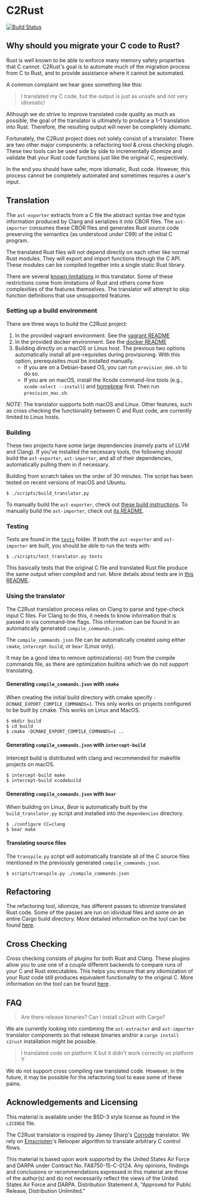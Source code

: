 # C2Rust

[![Build Status](https://travis-ci.org/immunant/c2rust.svg?branch=master)](https://travis-ci.org/immunant/c2rust)

## Why should you migrate your C code to Rust?

Rust is well known to be able to enforce many memory safety properties that C cannot. C2Rust's goal is to
automate much of the migration process from C to Rust, and to provide assistance where it cannot be automated.

A common complaint we hear goes something like this:

> I translated my C code, but the output is just as unsafe and not very idiomatic!

Although we do strive to improve translated code quality as much as possible, the goal of the translator
is ultimately to produce a 1-1 translation into Rust. Therefore, the resulting output will never be
completely idiomatic.

Fortunately, the C2Rust project does not solely consist of a translator. There are two other major
components: a refactoring tool & cross checking plugin. These two tools can be used side by side to
incrementally idiomize and validate that your Rust code functions just like the original C, respectively.

In the end you should have safer, more idiomatic, Rust code. However, this process cannot be
completely automated and sometimes requires a user's input.

## Translation

The `ast-exporter` extracts from a C file the abstract syntax tree and type information produced by
Clang and serializes it into CBOR files. The `ast-importer` consumes these CBOR files and generates
Rust source code preserving the semantics (as understood under C99) of the initial C program.

The translated Rust files will not depend directly on each other like
normal Rust modules. They will export and import functions through the C
API. These modules can be compiled together into a single static Rust
library.

There are several [known limitations](docs/known-limitations.md)
in this translator. Some of these restrictions come from limitations of
Rust and others come from complexities of the features themselves. The
translator will attempt to skip function definitions that use
unsupported features.

### Setting up a build environment

There are three ways to build the C2Rust project:

1. In the provided vagrant environment. See the [vagrant README](vagrant/README.md)
2. In the provided docker environment. See the [docker README](docker/README.md)
3. Building directly on a macOS or Linux host. The previous two options automatically install all pre-requisites during provisioning. With this option, prerequisites must be installed manually. 
    - If you are on a Debian-based OS, you can run `provision_deb.sh` to do so. 
    - If you are on macOS, install the Xcode command-line tools (e.g., `xcode-select --install`) and [homebrew](https://brew.sh/) first. Then run `provision_mac.sh`.
   
*NOTE*: The translator supports both macOS and Linux. Other features, such as cross checking the functionality between C and Rust code, are currently limited to Linux hosts. 

### Building

These two projects have some large dependencies (namely parts of LLVM and Clang). If 
you've installed the necessary tools, the following should build the `ast-exporter`, 
`ast-importer`, and all of their dependencies, automatically pulling them in if 
necessary.

Building from scratch takes on the order of 30 minutes. The script has been tested on recent versions of macOS and Ubuntu.

    $ ./scripts/build_translator.py

To manually build the `ast-exporter`, check out [these build instructions][0]. To manually build the
`ast-importer`, check out [its README](ast-importer/README.md).

### Testing

Tests are found in the [`tests`](tests) folder. If both the `ast-exporter` and `ast-importer` are
built, you should be able to run the tests with:

    $ ./scripts/test_translator.py tests

This basically tests that the original C file and translated Rust file produce the same output when
compiled and run. More details about tests are in [this README](tests/README.md).

 [0]: docs/building-ast-exporter.md

### Using the translator

The C2Rust translation process relies on Clang to parse and type-check
input C files. For Clang to do this, it needs to know information that is
passed in via command-line flags. This information can be found in an
automatically generated `compile_commands.json`.

The `compile_commands.json` file can be automatically created using
either `cmake`, `intercept-build`, or `bear` (Linux only).

It may be a good idea to remove optimizations(`-OX`) from the compile commands
file, as there are optimization builtins which we do not support translating.

#### Generating `compile_commands.json` with `cmake`

When creating the initial build directory with cmake specify
`-DCMAKE_EXPORT_COMPILE_COMMANDS=1`. This only works on projects
configured to be built by cmake. This works on Linux and MacOS.

    $ mkdir build
    $ cd build
    $ cmake -DCMAKE_EXPORT_COMPILE_COMMANDS=1 ..

#### Generating `compile_commands.json` with `intercept-build`

Intercept build is distributed with clang and recommended for makefile projects on macOS.

	$ intercept-build make
	$ intercept-build xcodebuild

#### Generating `compile_commands.json` with `bear`

When building on Linux, *Bear* is automatically built by the
`build_translator.py` script and installed into the `dependencies`
directory.

    $ ./configure CC=clang
    $ bear make

#### Translating source files

The `transpile.py` script will automatically translate all of the C
source files mentioned in the previously generated
`compile_commands.json`.

    $ scripts/transpile.py ./compile_commands.json

## Refactoring

The refactoring tool, idiomize, has different passes to idiomize translated Rust code.
Some of the passes are run on idividual files and some on an entire Cargo build directory.
More detailed information on the tool can be found [here](rust-refactor).

## Cross Checking

Cross checking consists of plugins for both Rust and Clang. These plugins allow you to use
one of a couple different backends to compare runs of your C and Rust executables. This helps
you ensure that any idiomization of your Rust code still produces equivalent functionality
to the original C. More information on the tool can be found [here](cross-checks).

## FAQ

> Are there release binaries? Can I install c2rust with Cargo?

We are currently looking into combining the `ast-extractor` and `ast-importer` translator
components so that release binaries and/or a `cargo install c2rust` installation might be possible.

> I translated code on platform X but it didn't work correctly on platform Y

We do not support cross compiling raw translated code. However, in the future, it may be possible
for the refactoring tool to ease some of these pains.

## Acknowledgements and Licensing

This material is available under the BSD-3 style license as found in the
`LICENSE` file.

The C2Rust translator is inspired by Jamey Sharp's [Corrode](https://github.com/jameysharp/corrode) translator. We rely on 
[Emscripten](https://github.com/kripken/emscripten)'s 
Relooper algorithm to translate arbitrary C control flows.

This material is based upon work supported by the United States Air Force and
DARPA under Contract No. FA8750-15-C-0124.  Any opinions, findings and
conclusions or recommendations  expressed in this material are those of the
author(s) and do not necessarily reflect the views of the United States Air
Force and DARPA.  Distribution Statement A, “Approved for Public Release,
Distribution Unlimited.”
